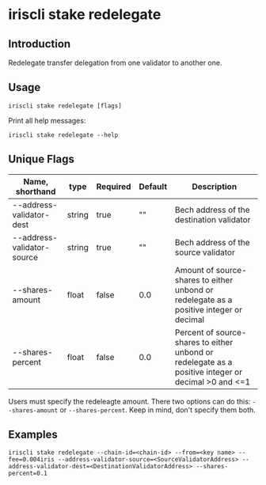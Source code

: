 # iriscli stake redelegate

## Introduction

Redelegate transfer delegation from one validator to another one.

## Usage

```
iriscli stake redelegate [flags]
```

Print all help messages:

```shell
iriscli stake redelegate --help
```

## Unique Flags

| Name, shorthand            | type   | Required | Default  | Description                                                         |
| -------------------------- | -----  | -------- | -------- | ------------------------------------------------------------------- |
| --address-validator-dest   | string | true     | ""       | Bech address of the destination validator |
| --address-validator-source | string | true     | ""       | Bech address of the source validator |
| --shares-amount            | float  | false    | 0.0      | Amount of source-shares to either unbond or redelegate as a positive integer or decimal |
| --shares-percent           | float  | false    | 0.0      | Percent of source-shares to either unbond or redelegate as a positive integer or decimal >0 and <=1 |

Users must specify the redeleagte amount. There two options can do this: `--shares-amount` or `--shares-percent`. Keep in mind, don't specify them both.

## Examples

```shell
iriscli stake redelegate --chain-id=<chain-id> --from=<key name> --fee=0.004iris --address-validator-source=<SourceValidatorAddress> --address-validator-dest=<DestinationValidatorAddress> --shares-percent=0.1
```
